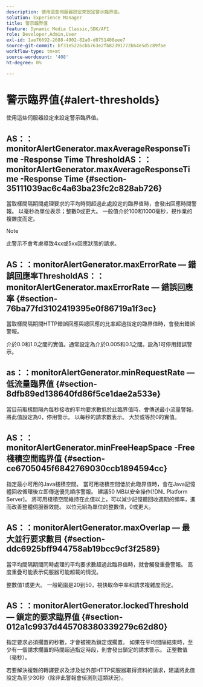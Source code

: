 ```yaml
---
description: 使用這些伺服器設定來設定警示臨界值。
solution: Experience Manager
title: 警示臨界值
feature: Dynamic Media Classic,SDK/API
role: Developer,Admin,User
exl-id: 1ae76692-2688-4902-82a0-d0751408eee7
source-git-commit: bf31e5226cbb763e2fb82391772b64e5d5c89fae
workflow-type: tm+mt
source-wordcount: '408'
ht-degree: 0%

---
```


# 警示臨界值{#alert-thresholds}

使用這些伺服器設定來設定警示臨界值。

## AS：： monitorAlertGenerator.maxAverageResponseTime -Response Time ThresholdAS：： monitorAlertGenerator.maxAverageResponseTime -Response Time {#section-35111039ac6c4a63ba23fc2c828ab726}

當取樣間隔期間處理要求的平均時間超過此處設定的臨界值時，會發出回應時間警報。 以毫秒為單位表示；整數0或更大。 一般值介於100和1000毫秒，視作業的複雜度而定。

>[!NOTE]
>
>此警示不會考慮導致4xx或5xx回應狀態的請求。

## AS：：monitorAlertGenerator.maxErrorRate — 錯誤回應率ThresholdAS：：monitorAlertGenerator.maxErrorRate — 錯誤回應率 {#section-76ba77fd3102419395e0f86719a1f3ec}

當取樣間隔期間HTTP錯誤回應與總回應的比率超過指定的臨界值時，會發出錯誤警報。

介於0.0和1.0之間的實值。通常設定為介於0.005和0.1之間。設為1可停用錯誤警示。

## as：：monitorAlertGenerator.minRequestRate — 低流量臨界值 {#section-8dfb89ed138640fd86f5ce1dae2a533e}

當目前取樣間隔內每秒接收的平均要求數低於此臨界值時，會傳送最小流量警報。 將此值設定為0，停用警示。 以每秒的請求數表示。 大於或等於0的實值。

## AS：：monitorAlertGenerator.minFreeHeapSpace -Free棧積空間臨界值 {#section-ce6705045f6842769030ccb1894594cc}

指定最小可用的Java棧積空間。 當可用棧積空間低於此臨界值時，會在Java記憶體回收循環後立即傳送優先順序警報。 建議50 MB以安全操作[!DNL Platform Server]。 將可用棧積空間維持在此值以上，可以減少記憶體回收週期的頻率，進而改善整體伺服器效能。 以位元組為單位的整數值，0或更大。

## AS：：monitorAlertGenerator.maxOverlap — 最大並行要求數目 {#section-ddc6925bff944758ab19bcc9cf3f2589}

當平均間隔期間同時處理的平均要求數超過此臨界值時，就會觸發重疊警報。 高度重疊可能表示伺服器可能超載的情況。

整數值1或更大。 一般範圍是20到50，視快取命中率和請求複雜度而定。

## AS：：monitorAlertGenerator.lockedThreshold — 鎖定的要求臨界值 {#section-012a1c9937d445708380339279c62d80}

指定要求必須擱置的秒數，才會被視為鎖定或擱置。 如果在平均間隔結束時，至少有一個請求擱置的時間超過指定時段，則會發出鎖定的請求警示。 正整數值（毫秒）。

若要解決複雜的轉譯要求及涉及從外部HTTP伺服器取得資料的請求，建議將此值設定為至少30秒（除非此警報會偵測到這類狀況）。

